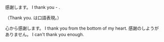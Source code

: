 感謝します。
I thank you - .

（Thank you. は口語表現。）

心から感謝します。
I thank you from the bottom of my heart.
感謝のしようがありません。
I can't thank you enough.
